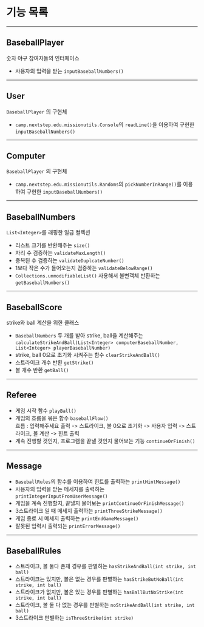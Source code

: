 # 기능 목록

---

## BaseballPlayer

숫자 야구 참여자들의 인터페이스

- 사용자의 입력을 받는 `inputBaseballNumbers()`

---

## User

`BaseballPlayer` 의 구현체

- `camp.nextstep.edu.missionutils.Console`의 `readLine()`을 이용하여 구현한 `inputBaseballNumbers()`

---

## Computer

`BaseballPlayer` 의 구현체

- `camp.nextstep.edu.missionutils.Randoms`의 `pickNumberInRange()`를 이용하여 구현한 `inputBaseballNumbers()`

---

## BaseballNumbers

`List<Integer>`를 래핑한 일급 컬렉션

- 리스트 크기를 반환해주는 `size()`
- 자리 수 검증하는 `validateMaxLength()`
- 중복된 수 검증하는 `validateDuplcateNumber()`
- 1보다 작은 수가 들어오는지 검증하는 `validateBelowRange()`
- `Collections.unmodifiableList()` 사용해서 불변객체 반환하는 `getBaseballNumbers()`

---

## BaseballScore

strike와 ball 계산을 위한 클래스

- `BaseballNumbers` 두 개를 받아 strike, ball을
  계산해주는`calculateStrikeAndBall(List<Integer> computerBaseballNumber, List<Integer> playerBaseballNumber)`
- strike, ball 0으로 초기화 시켜주는 함수 `clearStrikeAndBall()`
- 스트라이크 개수 반환 `getStrike()`
- 볼 개수 반환 `getBall()`

---

## Referee

- 게임 시작 함수 `playBall()`
- 게임의 흐름을 묶은 함수 `baseballFlow()` <br> 흐름 : 입력해주세요 출력 -> 스트라이크, 볼 0으로 초기화 -> 사용자 입력 -> 스트라이크, 볼 계산 ->
  힌트 출력
- 계속 진행할 것인지, 프로그램을 끝낼 것인지 물어보는 기능 `continueOrFinish()`

---

## Message

- `BaseballRules`의 함수를 이용하여 힌트를 출력하는 `printHintMessage()`
- 사용자의 입력을 받는 메세지를 출력하는 `printIntegerInputFromUserMessage()`
- 게임을 계속 진행할지, 끝낼지 물어보는 `printContinueOrFinishMessage()`
- 3스트라이크 일 때 메세지 출력하는 `printThreeStrikeMessage()`
- 게임 종료 시 메세지 출력하는 `printEndGameMessage()`
- 잘못된 입력시 출력되는 `printErrorMessage()`

---

## BaseballRules

- 스트라이크, 볼 둘다 존재 경우를 판별하는 `hasStrikeAndBall(int strike, int ball)`
- 스트라이크는 있지만, 볼은 없는 경우를 판별하는 `hasStrikeButNoBall(int strike, int ball)`
- 스트라이크가 없지만, 볼은 있는 경우를 판별하는 `hasBallButNoStrike(int strike, int ball)`
- 스트라이크, 볼 둘 다 없는 경우를 판별하는 `noStrikeAndBall(int strike, int ball)`
- 3스트라이크 판별하는 `isThreeStrike(int strike)`
